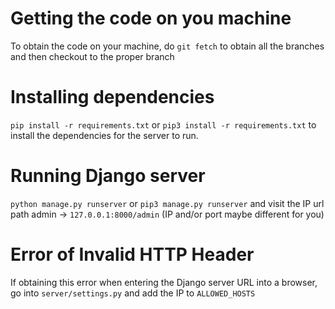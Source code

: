 # Getting the code on you machine

To obtain the code on your machine, do `git fetch` to obtain all the branches and then checkout to the proper branch

# Installing dependencies 

`pip install -r requirements.txt` or `pip3 install -r requirements.txt` to install the dependencies for the server to run.

# Running Django server

`python manage.py runserver` or `pip3 manage.py runserver` and visit the IP url path admin -> `127.0.0.1:8000/admin` (IP and/or port maybe different for you)

# Error of Invalid HTTP Header

If obtaining this error when entering the Django server URL into a browser, go into `server/settings.py` and add the IP to `ALLOWED_HOSTS`


